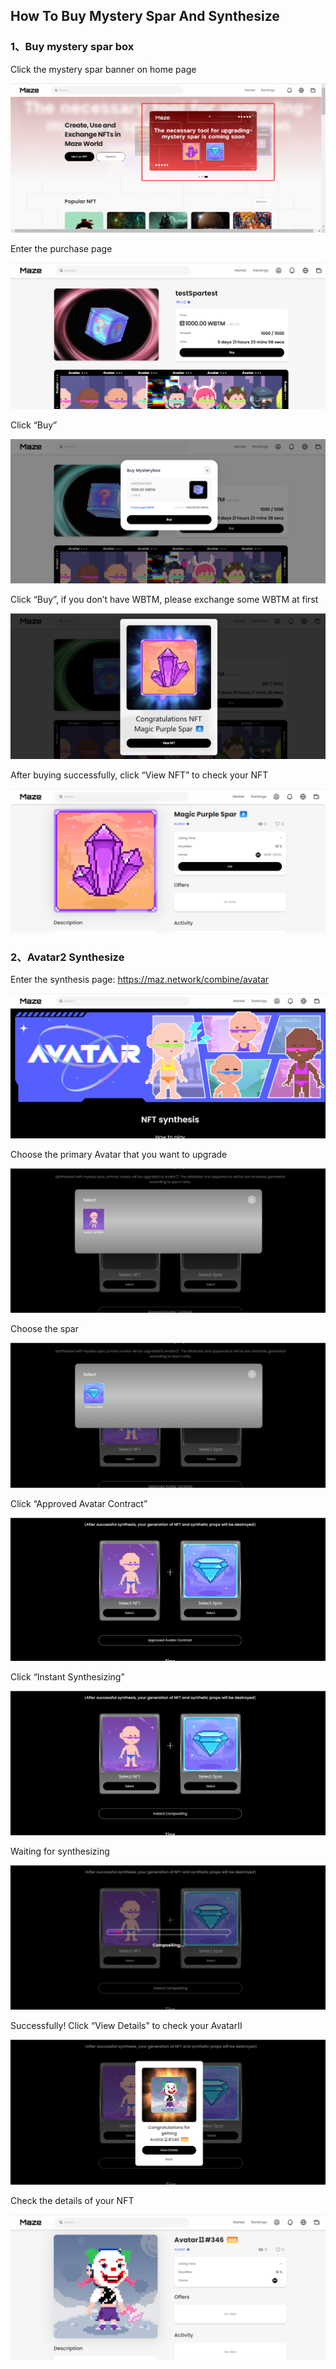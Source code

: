 ## How To Buy Mystery Spar And Synthesize

### 1、Buy mystery spar box

Click the mystery spar banner on home page

![](../images/maze-spar/maze-spar1.png)

Enter the purchase page

![](../images/maze-spar/maze-spar2.png)

Click “Buy”

![](../images/maze-spar/maze-spar3.png)

Click “Buy”, if you don’t have WBTM, please exchange some WBTM at first

![](../images/maze-spar/maze-spar4.png)

After buying successfully, click “View NFT” to check your NFT

![](../images/maze-spar/maze-spar5.png)

### 2、Avatar2 Synthesize

Enter the synthesis page: 
https://maz.network/combine/avatar

![](../images/maze-spar/maze-spar6.png)

Choose the primary Avatar that you want to upgrade

![](../images/maze-spar/maze-spar7.png)

Choose the spar

![](../images/maze-spar/maze-spar8.png)

Click “Approved Avatar Contract”

![](../images/maze-spar/maze-spar9.png)

Click “Instant Synthesizing”

![](../images/maze-spar/maze-spar10.png)

Waiting for synthesizing

![](../images/maze-spar/maze-spar11.png)

Successfully! Click “View Details” to check your AvatarⅡ

![](../images/maze-spar/maze-spar12.png)

Check the details of your NFT

![](../images/maze-spar/maze-spar13.png)
